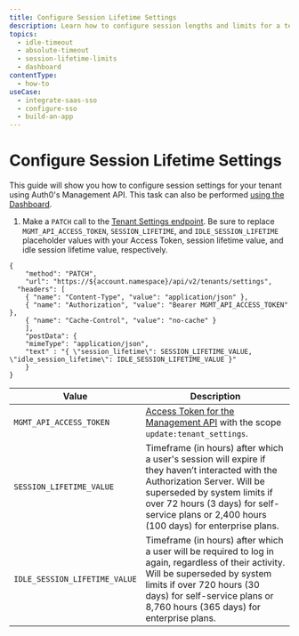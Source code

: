 ```yaml
---
title: Configure Session Lifetime Settings
description: Learn how to configure session lengths and limits for a tenant using the Auth0 Management API.
topics:
  - idle-timeout
  - absolute-timeout
  - session-lifetime-limits
  - dashboard
contentType:
  - how-to
useCase:
  - integrate-saas-sso
  - configure-sso
  - build-an-app
---
```

# Configure Session Lifetime Settings

This guide will show you how to configure session settings for your tenant using Auth0's Management API. This task can also be performed [using the Dashboard](/sessions/guides/dashboard/tenant/configure-session-lifetime-settings).

1. Make a `PATCH` call to the [Tenant Settings endpoint](/api/management/v2#!/tenants/patch_settings). Be sure to replace `MGMT_API_ACCESS_TOKEN`, `SESSION_LIFETIME`, and `IDLE_SESSION_LIFETIME` placeholder values with your Access Token, session lifetime value, and idle session lifetime value, respectively.

```har
{
	"method": "PATCH",
	"url": "https://${account.namespace}/api/v2/tenants/settings",
  "headers": [
  	{ "name": "Content-Type", "value": "application/json" },
  	{ "name": "Authorization", "value": "Bearer MGMT_API_ACCESS_TOKEN" },
  	{ "name": "Cache-Control", "value": "no-cache" }
	],
	"postData": {
    "mimeType": "application/json",
    "text" : "{ \"session_lifetime\": SESSION_LIFETIME_VALUE, \"idle_session_lifetime\": IDLE_SESSION_LIFETIME_VALUE }"
	}
}
```

| **Value** | **Description** |
| - | - |
| `MGMT_API_ACCESS_TOKEN`  | [Access Token for the Management API](/api/management/v2/tokens) with the scope `update:tenant_settings`. |
| `SESSION_LIFETIME_VALUE` | Timeframe (in hours) after which a user's session will expire if they haven’t interacted with the Authorization Server. Will be superseded by system limits if over 72 hours (3 days) for self-service plans or 2,400 hours (100 days) for enterprise plans. |
| `IDLE_SESSION_LIFETIME_VALUE` | Timeframe (in hours) after which a user will be required to log in again, regardless of their activity. Will be superseded by system limits if over 720 hours (30 days) for self-service plans or 8,760 hours (365 days) for enterprise plans. |